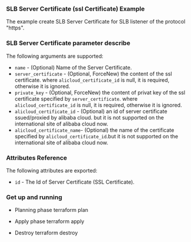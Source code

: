### SLB Server Certificate (ssl Certificate) Example

The example create SLB Server Certificate for SLB listener of the protocol "https".

### SLB Server Certificate parameter describe

The following arguments are supported:

* `name` - (Optional) Name of the Server Certificate.
* `server_certificate` - (Optional, ForceNew) the content of the ssl certificate. where `alicloud_certificate_id` is null, it is required, otherwise it is ignored.
* `private_key` - (Optional, ForceNew) the content of privat key of the ssl certificate specified by `server_certificate`. where `alicloud_certificate_id` is null, it is required, otherwise it is ignored.
* `alicloud_certificate_id` - (Optional) an id of server certificate ssued/proxied by alibaba cloud. but it is not supported on the international site  of alibaba cloud now.
* `alicloud_certificate_name`- (Optional) the name of the certificate specified by `alicloud_certificate_id`.but it is not supported on the international site  of alibaba cloud now.

### Attributes Reference

The following attributes are exported:

* `id` - The Id of Server Certificate (SSL Certificate).


### Get up and running

* Planning phase
        terraform plan

* Apply phase
        terraform apply

* Destroy
        terraform destroy